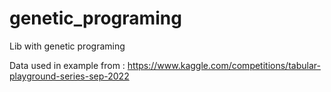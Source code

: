 # genetic_programing
Lib with genetic programing

Data used in example from :
https://www.kaggle.com/competitions/tabular-playground-series-sep-2022

